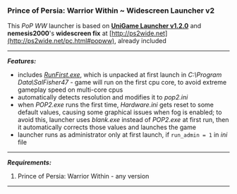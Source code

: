 ### Prince of Persia: Warrior Within ~ Widescreen Launcher v2

This *PoP WW* launcher is based on **[UniGame Launcher v1.2.0](https://github.com/alex47exe/UniGame-Launcher/releases/tag/v1.2.0)** and **nemesis2000**'s **widescreen fix** at [http://ps2wide.net](http://ps2wide.net/pc.html#popww), already included

------

***Features:***

- includes *[RunFirst.exe](https://www.activeplus.com/products/runfirst)*, which is unpacked at first launch in *C:\Program Data\SalFisher47* - game will run on the first cpu core, to avoid extreme gameplay speed on multi-core cpus
- automatically detects resolution and modifies it to *pop2.ini*
- when *POP2.exe* runs the first time, *Hardware.ini* gets reset to some default values, causing some graphical issues when fog is enabled; to avoid this, launcher uses *blank.exe* instead of *POP2.exe* at first run, then it automatically corrects those values and launches the game
- launcher runs as administrator only at first launch, if `run_admin = 1` in *ini* file

------

***Requirements:***

1. Prince of Persia: Warrior Within - any version

------

